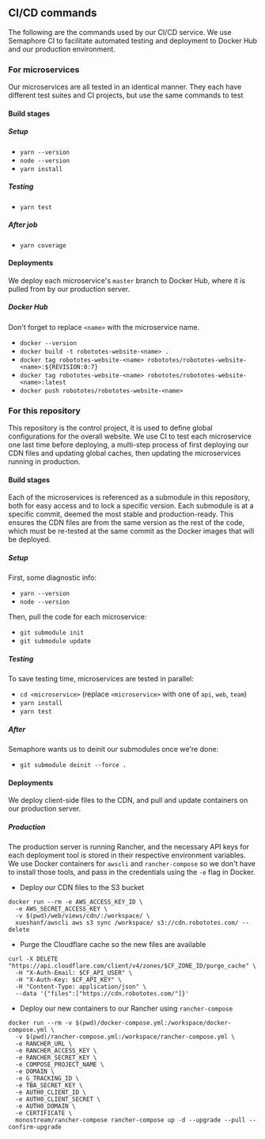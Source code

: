 ## CI/CD commands

The following are the commands used by our CI/CD service. We use Semaphore CI to facilitate automated testing and deployment to
Docker Hub and our production environment.

### For microservices

Our microservices are all tested in an identical manner. They each have different test suites and CI projects, but use the same
commands to test

#### Build stages

##### Setup

* `yarn --version`
* `node --version`
* `yarn install`

##### Testing

* `yarn test`

##### After job

* `yarn coverage`

#### Deployments

We deploy each microservice's `master` branch to Docker Hub, where it is pulled from by our production server.

##### Docker Hub

Don't forget to replace `<name>` with the microservice name.

* `docker --version`
* `docker build -t robototes-website-<name> .`
* `docker tag robototes-website-<name> robototes/robototes-website-<name>:${REVISION:0:7}`
* `docker tag robototes-website-<name> robototes/robototes-website-<name>:latest`
* `docker push robototes/robototes-website-<name>`

### For this repository

This repository is the control project, it is used to define global configurations for the overall website. We use CI to test each microservice one last time
before deploying, a multi-step process of first deploying our CDN files and updating global caches, then updating the microservices running in production.

#### Build stages

Each of the microservices is referenced as a submodule in this repository, both for easy access and to lock a specific version. Each submodule is at a specific
commit, deemed the most stable and production-ready. This ensures the CDN files are from the same version as the rest of the code, which must be re-tested at
the same commit as the Docker images that will be deployed.

##### Setup

First, some diagnostic info:

* `yarn --version`
* `node --version`

Then, pull the code for each microservice:

* `git submodule init`
* `git submodule update`

##### Testing

To save testing time, microservices are tested in parallel:

* `cd <microservice>` (replace `<microservice>` with one of `api`, `web`, `team`)
* `yarn install`
* `yarn test`

##### After

Semaphore wants us to deinit our submodules once we're done:

* `git submodule deinit --force .`

#### Deployments

We deploy client-side files to the CDN, and pull and update containers on our production server.

##### Production

The production server is running Rancher, and the necessary API keys for each deployment tool is stored in their respective environment variables. We use
Docker containers for `awscli` and `rancher-compose` so we don't have to install those tools, and pass in the credentials using the `-e` flag in Docker.

* Deploy our CDN files to the S3 bucket
```
docker run --rm -e AWS_ACCESS_KEY_ID \
  -e AWS_SECRET_ACCESS_KEY \
  -v $(pwd)/web/views/cdn/:/workspace/ \
  xueshanf/awscli aws s3 sync /workspace/ s3://cdn.robototes.com/ --delete
```
* Purge the Cloudflare cache so the new files are available
```
curl -X DELETE "https://api.cloudflare.com/client/v4/zones/$CF_ZONE_ID/purge_cache" \
  -H "X-Auth-Email: $CF_API_USER" \
  -H "X-Auth-Key: $CF_API_KEY" \
  -H "Content-Type: application/json" \
  --data '{"files":["https://cdn.robototes.com/"]}'
```
* Deploy our new containers to our Rancher using `rancher-compose`
```
docker run --rm -v $(pwd)/docker-compose.yml:/workspace/docker-compose.yml \
  -v $(pwd)/rancher-compose.yml:/workspace/rancher-compose.yml \
  -e RANCHER_URL \
  -e RANCHER_ACCESS_KEY \
  -e RANCHER_SECRET_KEY \
  -e COMPOSE_PROJECT_NAME \
  -e DOMAIN \
  -e G_TRACKING_ID \
  -e TBA_SECRET_KEY \
  -e AUTH0_CLIENT_ID \
  -e AUTH0_CLIENT_SECRET \
  -e AUTH0_DOMAIN \
  -e CERTIFICATE \
  monostream/rancher-compose rancher-compose up -d --upgrade --pull --confirm-upgrade
```
